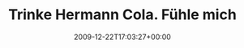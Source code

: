 ---
retweeted: false
source: <a href="http://www.swift-app.com/" rel="nofollow">Swift</a>
entities:
  hashtags: []
  symbols: []
  user_mentions:
  - name: Sophie Dollinger
    screen_name: Analyze
    indices:
    - '59'
    - '67'
    id_str: '14384558'
    id: '14384558'
  urls: []
display_text_range:
- '0'
- '78'
favorite_count: '0'
id_str: '6934615806'
truncated: false
retweet_count: '0'
id: '6934615806'
created_at: Tue Dec 22 17:03:27 +0000 2009
favorited: false
full_text: Trinke Hermann Cola. Fühle mich Indie. Gleich mal der Frau [@analyze](https://twitter.com/analyze)
  empfehlen.
lang: de
tags:
- pesos:twitter
date: '2009-12-22T17:03:27+00:00'
src: https://twitter.com/bascht/status/6934615806
original_url: https://twitter.com/bascht/status/6934615806
type: twitter_tweet
text: Trinke Hermann Cola. Fühle mich Indie. Gleich mal der Frau [@analyze](https://twitter.com/analyze)
  empfehlen.
title: Trinke Hermann Cola. Fühle mich

---